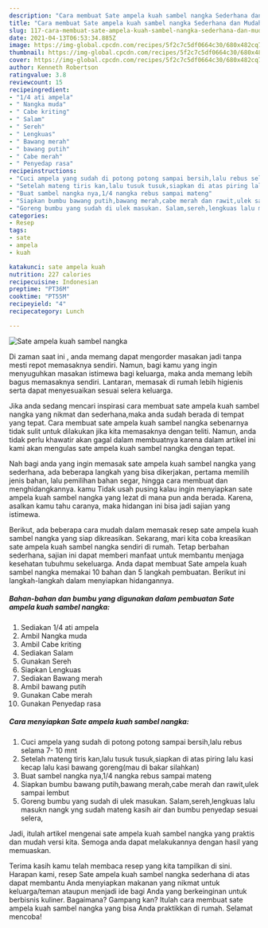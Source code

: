 ```yaml
---
description: "Cara membuat Sate ampela kuah sambel nangka Sederhana dan Mudah Dibuat"
title: "Cara membuat Sate ampela kuah sambel nangka Sederhana dan Mudah Dibuat"
slug: 117-cara-membuat-sate-ampela-kuah-sambel-nangka-sederhana-dan-mudah-dibuat
date: 2021-04-13T06:53:34.885Z
image: https://img-global.cpcdn.com/recipes/5f2c7c5df0664c30/680x482cq70/sate-ampela-kuah-sambel-nangka-foto-resep-utama.jpg
thumbnail: https://img-global.cpcdn.com/recipes/5f2c7c5df0664c30/680x482cq70/sate-ampela-kuah-sambel-nangka-foto-resep-utama.jpg
cover: https://img-global.cpcdn.com/recipes/5f2c7c5df0664c30/680x482cq70/sate-ampela-kuah-sambel-nangka-foto-resep-utama.jpg
author: Kenneth Robertson
ratingvalue: 3.8
reviewcount: 15
recipeingredient:
- "1/4 ati ampela"
- " Nangka muda"
- " Cabe kriting"
- " Salam"
- " Sereh"
- " Lengkuas"
- " Bawang merah"
- " bawang putih"
- " Cabe merah"
- " Penyedap rasa"
recipeinstructions:
- "Cuci ampela yang sudah di potong potong sampai bersih,lalu rebus selama 7- 10 mnt"
- "Setelah mateng tiris kan,lalu tusuk tusuk,siapkan di atas piring lalu kasi kecap lalu kasi bawang goreng(mau di bakar silahkan)"
- "Buat sambel nangka nya,1/4 nangka rebus sampai mateng"
- "Siapkan bumbu bawang putih,bawang merah,cabe merah dan rawit,ulek sampai lembut"
- "Goreng bumbu yang sudah di ulek masukan. Salam,sereh,lengkuas lalu masukn nangk yng sudah mateng kasih air dan bumbu penyedap sesuai selera,"
categories:
- Resep
tags:
- sate
- ampela
- kuah

katakunci: sate ampela kuah 
nutrition: 227 calories
recipecuisine: Indonesian
preptime: "PT36M"
cooktime: "PT55M"
recipeyield: "4"
recipecategory: Lunch

---
```



![Sate ampela kuah sambel nangka](https://img-global.cpcdn.com/recipes/5f2c7c5df0664c30/680x482cq70/sate-ampela-kuah-sambel-nangka-foto-resep-utama.jpg)

Di zaman  saat ini , anda memang dapat mengorder masakan jadi tanpa mesti repot memasaknya sendiri. Namun, bagi kamu yang ingin menyuguhkan masakan istimewa bagi keluarga, maka anda memang lebih bagus memasaknya sendiri. Lantaran, memasak di rumah lebih higienis serta dapat menyesuaikan sesuai selera keluarga.

Jika anda sedang mencari inspirasi cara membuat sate ampela kuah sambel nangka yang nikmat dan sederhana,maka anda sudah berada di tempat yang tepat. Cara membuat sate ampela kuah sambel nangka  sebenarnya tidak sulit untuk dilakukan jika kita memasaknya dengan teliti. Namun, anda tidak perlu khawatir akan gagal dalam membuatnya 
karena dalam artikel ini kami akan mengulas sate ampela kuah sambel nangka dengan tepat.  



Nah bagi anda yang ingin memasak sate ampela kuah sambel nangka yang sederhana, ada beberapa langkah yang bisa dikerjakan, pertama memilih jenis bahan, lalu pemilihan bahan segar, hingga cara membuat dan menghidangkannya. kamu Tidak usah pusing kalau ingin menyiapkan sate ampela kuah sambel nangka yang lezat di mana pun anda berada. Karena, asalkan kamu  tahu caranya, maka hidangan ini bisa jadi sajian yang istimewa.

Berikut, ada beberapa cara mudah dalam memasak resep sate ampela kuah sambel nangka yang siap dikreasikan. Sekarang, mari kita coba kreasikan sate ampela kuah sambel nangka sendiri di rumah. Tetap berbahan sederhana, sajian ini dapat memberi manfaat untuk membantu menjaga kesehatan tubuhmu sekeluarga. Anda dapat membuat Sate ampela kuah sambel nangka memakai 10 bahan dan 5 langkah pembuatan. Berikut ini langkah-langkah dalam menyiapkan hidangannya.

<!--inarticleads1-->

##### Bahan-bahan dan bumbu yang digunakan dalam pembuatan Sate ampela kuah sambel nangka:

1. Sediakan 1/4 ati ampela
1. Ambil  Nangka muda
1. Ambil  Cabe kriting
1. Sediakan  Salam
1. Gunakan  Sereh
1. Siapkan  Lengkuas
1. Sediakan  Bawang merah
1. Ambil  bawang putih
1. Gunakan  Cabe merah
1. Gunakan  Penyedap rasa




<!--inarticleads2-->

##### Cara menyiapkan Sate ampela kuah sambel nangka:

1. Cuci ampela yang sudah di potong potong sampai bersih,lalu rebus selama 7- 10 mnt
1. Setelah mateng tiris kan,lalu tusuk tusuk,siapkan di atas piring lalu kasi kecap lalu kasi bawang goreng(mau di bakar silahkan)
1. Buat sambel nangka nya,1/4 nangka rebus sampai mateng
1. Siapkan bumbu bawang putih,bawang merah,cabe merah dan rawit,ulek sampai lembut
1. Goreng bumbu yang sudah di ulek masukan. Salam,sereh,lengkuas lalu masukn nangk yng sudah mateng kasih air dan bumbu penyedap sesuai selera,




Jadi, itulah artikel mengenai  sate ampela kuah sambel nangka  yang praktis dan mudah versi kita. Semoga anda dapat melakukannya dengan hasil yang memuaskan. 

Terima kasih kamu telah membaca resep yang kita tampilkan di sini. Harapan kami, resep  Sate ampela kuah sambel nangka sederhana di atas dapat membantu Anda menyiapkan makanan yang nikmat untuk keluarga/teman ataupun menjadi ide bagi Anda yang berkeinginan untuk berbisnis kuliner. Bagaimana? Gampang kan? Itulah cara membuat sate ampela kuah sambel nangka yang bisa Anda praktikkan di rumah. Selamat mencoba!

